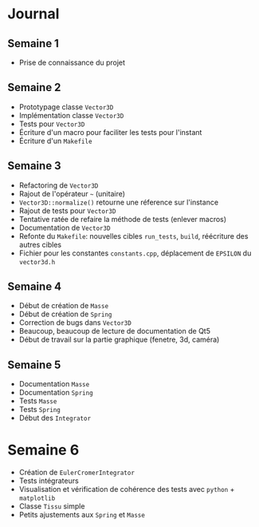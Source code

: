 # Journal

## Semaine 1

- Prise de connaissance du projet

## Semaine 2

- Prototypage classe `Vector3D`
- Implémentation classe `Vector3D`
- Tests pour `Vector3D`
- Écriture d'un macro pour faciliter les tests pour l'instant
- Écriture d'un `Makefile`

## Semaine 3

- Refactoring de `Vector3D`
- Rajout de l'opérateur `~` (unitaire)
- `Vector3D::normalize()` retourne une réference sur l'instance
- Rajout de tests pour `Vector3D`
- Tentative ratée de refaire la méthode de tests (enlever macros)
- Documentation de `Vector3D`
- Refonte du `Makefile`: nouvelles cibles `run_tests`, `build`, réécriture des autres cibles
- Fichier pour les constantes `constants.cpp`, déplacement de `EPSILON` du `vector3d.h`

## Semaine 4

- Début de création de `Masse`
- Début de création de `Spring`
- Correction de bugs dans `Vector3D`
- Beaucoup, beaucoup de lecture de documentation de Qt5
- Début de travail sur la partie graphique (fenetre, 3d, caméra)

## Semaine 5

- Documentation `Masse`
- Documentation `Spring`
- Tests `Masse`
- Tests `Spring`
- Début des `Integrator`

# Semaine 6

- Création de `EulerCromerIntegrator`
- Tests intégrateurs
- Visualisation et vérification de cohérence des tests avec `python` + `matplotlib`
- Classe `Tissu` simple
- Petits ajustements aux `Spring` et `Masse`
